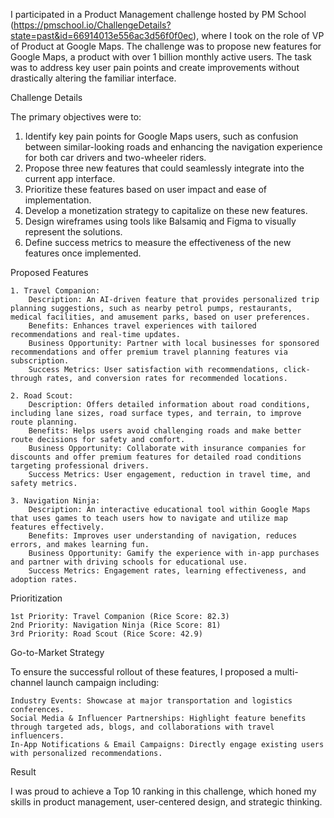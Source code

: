 I participated in a Product Management challenge hosted by PM School (https://pmschool.io/ChallengeDetails?state=past&id=66914013e556ac3d56f0f0ec), where I took on the role of VP of Product at Google Maps. The challenge was to propose new features for Google Maps, a product with over 1 billion monthly active users. The task was to address key user pain points and create improvements without drastically altering the familiar interface.


Challenge Details

The primary objectives were to:

   1.  Identify key pain points for Google Maps users, such as confusion between similar-looking roads and enhancing the navigation experience for both car drivers and two-wheeler riders.
   2.  Propose three new features that could seamlessly integrate into the current app interface.
   3.  Prioritize these features based on user impact and ease of implementation.
   4.  Develop a monetization strategy to capitalize on these new features.
   5.  Design wireframes using tools like Balsamiq and Figma to visually represent the solutions.
   6.  Define success metrics to measure the effectiveness of the new features once implemented.


Proposed Features

    1. Travel Companion:
        Description: An AI-driven feature that provides personalized trip planning suggestions, such as nearby petrol pumps, restaurants, medical facilities, and amusement parks, based on user preferences.
        Benefits: Enhances travel experiences with tailored recommendations and real-time updates.
        Business Opportunity: Partner with local businesses for sponsored recommendations and offer premium travel planning features via subscription.
        Success Metrics: User satisfaction with recommendations, click-through rates, and conversion rates for recommended locations.

    2. Road Scout:
        Description: Offers detailed information about road conditions, including lane sizes, road surface types, and terrain, to improve route planning.
        Benefits: Helps users avoid challenging roads and make better route decisions for safety and comfort.
        Business Opportunity: Collaborate with insurance companies for discounts and offer premium features for detailed road conditions targeting professional drivers.
        Success Metrics: User engagement, reduction in travel time, and safety metrics.

    3. Navigation Ninja:
        Description: An interactive educational tool within Google Maps that uses games to teach users how to navigate and utilize map features effectively.
        Benefits: Improves user understanding of navigation, reduces errors, and makes learning fun.
        Business Opportunity: Gamify the experience with in-app purchases and partner with driving schools for educational use.
        Success Metrics: Engagement rates, learning effectiveness, and adoption rates.

Prioritization

    1st Priority: Travel Companion (Rice Score: 82.3)
    2nd Priority: Navigation Ninja (Rice Score: 81)
    3rd Priority: Road Scout (Rice Score: 42.9)

Go-to-Market Strategy

To ensure the successful rollout of these features, I proposed a multi-channel launch campaign including:

    Industry Events: Showcase at major transportation and logistics conferences.
    Social Media & Influencer Partnerships: Highlight feature benefits through targeted ads, blogs, and collaborations with travel influencers.
    In-App Notifications & Email Campaigns: Directly engage existing users with personalized recommendations.

Result

I was proud to achieve a Top 10 ranking in this challenge, which honed my skills in product management, user-centered design, and strategic thinking.
